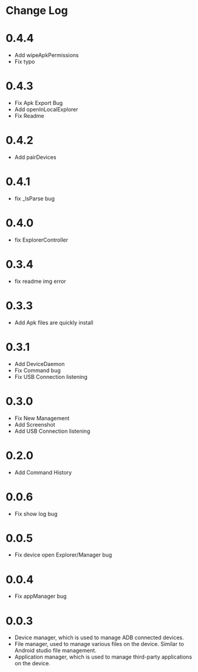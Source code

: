 # Change Log

# 0.4.4

- Add wipeApkPermissions
- Fix typo

# 0.4.3

- Fix Apk Export Bug
- Add openInLocalExplorer
- Fix Readme

# 0.4.2

- Add pairDevices

# 0.4.1

- fix \_lsParse bug

# 0.4.0

- fix ExplorerController

# 0.3.4

- fix readme img error

# 0.3.3

- Add Apk files are quickly install

# 0.3.1

- Add DeviceDaemon
- Fix Command bug
- Fix USB Connection listening

# 0.3.0

- Fix New Management
- Add Screenshot
- Add USB Connection listening

# 0.2.0

- Add Command History

# 0.0.6

- Fix show log bug

# 0.0.5

- Fix device open Explorer/Manager bug

# 0.0.4

- Fix appManager bug

# 0.0.3

- Device manager, which is used to manage ADB connected devices.
- File manager, used to manage various files on the device. Similar to Android studio file management.
- Application manager, which is used to manage third-party applications on the device.
